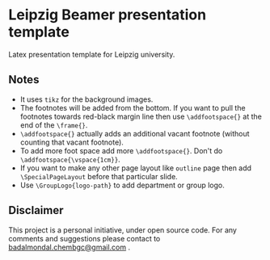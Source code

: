 # Leipzig Beamer presentation template
Latex presentation template for Leipzig university.

## Notes
* It uses `tikz` for the background images.
* The footnotes will be added from the bottom. If you want to pull the footnotes towards red-black margin line then use `\addfootspace{}` at the end of the `\frame{}`.
* `\addfootspace{}` actually adds an additional vacant footnote (without counting that vacant footnote).
* To add more foot space add more `\addfootspace{}`. Don't do `\addfootspace{\vspace{1cm}}`.
* If you want to make any other page layout like `outline` page then add `\SpecialPageLayout` before that particular slide.
* Use `\GroupLogo{logo-path}` to add department or group logo.

## Disclaimer
This project is a personal initiative, under open source code. For any comments and suggestions please contact to badalmondal.chembgc@gmail.com .
